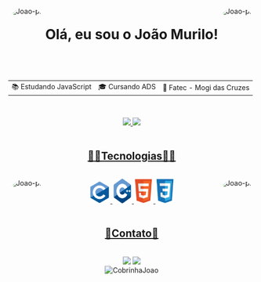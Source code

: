 [//]: # (Fotinhos)

<div style = "display: inline_block"><br>
   <img align="left" alt="Joao-pic" src="https://cdn.discordapp.com/attachments/894788216681541632/1104619855182831706/345103546_1357758701462475_1226773001696528155_n-removebg-preview.png" height="150" style="border-radius:50px;" ">
   <img align="right" alt="Joao-pic" src="https://cdn.discordapp.com/attachments/894788216681541632/1104635025997176832/image0-removebg-preview.png" height="150" style="border-radius:50px;" ">
  </div>


[//]: # (Bio)

<h1 align="center">Olá, eu sou o João Murilo!</h1>

<br>
                  
<div align="center">
   <table>
      <tr>        
         <td>📚 Estudando JavaScript</td>
         <td>🎓 Cursando ADS</td>
         <td>🏫 Fatec - Mogi das Cruzes</td>
      </tr>
   </table>
</div>
                  
[//]: # (Status Git)
<br>

<div align="center">
   <a href="https://github.com/joaomuril0">
   <img height="140em" src="https://github-readme-stats.vercel.app/api?username=joaomuril0&show_icons=true&theme=dracula&include_all_commits=true&count_private=true"/>
   <img height="140em" src="https://github-readme-stats.vercel.app/api/top-langs/?username=joaomuril0&layout=compact&langs_count=168&theme=dracula"/>
</div>

<br>

[//]: # (Linguagens)
   
<h2 align="center">👨‍💻Tecnologias👨‍💻</h2>

<br>
<div  align ="center ">
  <img alt="Joao-C++" height="45 width="40" src="https://raw.githubusercontent.com/devicons/devicon/master/icons/c/c-original.svg">
  <img alt="Joao-C++" height="50" width="40" src="https://raw.githubusercontent.com/devicons/devicon/master/icons/cplusplus/cplusplus-original.svg">
  <img alt="Joao-HTML" height="50" width="40" src="https://raw.githubusercontent.com/devicons/devicon/master/icons/html5/html5-original.svg">
  <img alt="Joao-CSS" height="50" width="40" src="https://raw.githubusercontent.com/devicons/devicon/master/icons/css3/css3-original.svg">
  <img align="right"  alt="Joao-pic" src="https://static.wikia.nocookie.net/pokemon/images/e/ed/Zoroark_BW.gif/revision/latest?cb=20110507164009" height="120" style="border-radius:50px;" ">
  <img align="left"  alt="Joao-pic" src="https://cdn.discordapp.com/attachments/894788216681541632/1104634337242128516/zoroark-pokemon.gif" height="120" style="border-radius:50px;" ">
</div>  

<br>

[//]: # (Contato)

<h2 align ="center">📱Contato📱</h2>
<br>
<div align="center"> 
  <a href = "mailto:joaolilo044@gmail.com"><img src="https://img.shields.io/badge/Gmail-D14836?style=for-the-badge&logo=gmail&logoColor=white"></a>
  <a href="https://www.instagram.com/joaomurilx/" target="_blank"><img src="https://img.shields.io/badge/Instagram-E4405F?style=for-the-badge&logo=instagram&logoColor=white"></a> 
</div>
 
[//]: # (Cobrinha)

<div align ="center">
   <img src="https://github.com/joaomuril0/joaomuril0/blob/output/github-contribution-grid-snake.svg" alt="CobrinhaJoao">
</div>
